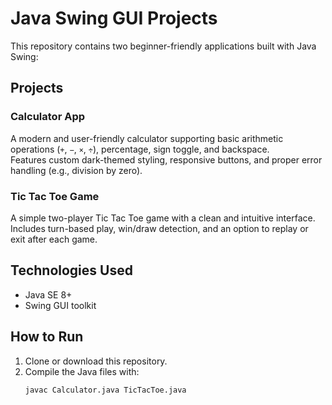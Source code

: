 # Java Swing GUI Projects

This repository contains two beginner-friendly applications built with Java Swing:

## Projects

### Calculator App
A modern and user-friendly calculator supporting basic arithmetic operations (`+`, `−`, `×`, `÷`), percentage, sign toggle, and backspace.  
Features custom dark-themed styling, responsive buttons, and proper error handling (e.g., division by zero).

### Tic Tac Toe Game
A simple two-player Tic Tac Toe game with a clean and intuitive interface.  
Includes turn-based play, win/draw detection, and an option to replay or exit after each game.

## Technologies Used
- Java SE 8+
- Swing GUI toolkit

## How to Run
1. Clone or download this repository.
2. Compile the Java files with:
   ```bash
   javac Calculator.java TicTacToe.java
